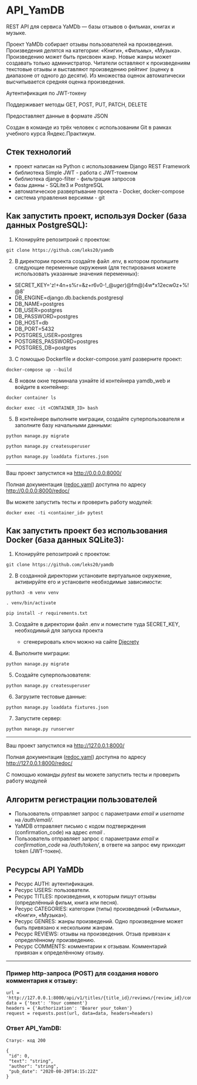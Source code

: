 # API_YamDB

REST API для сервиса YaMDb — базы отзывов о фильмах, книгах и музыке.

Проект YaMDb собирает отзывы пользователей на произведения. Произведения делятся на категории: «Книги», «Фильмы», «Музыка».
Произведению может быть присвоен жанр. Новые жанры может создавать только администратор.
Читатели оставляют к произведениям текстовые отзывы и выставляют произведению рейтинг (оценку в диапазоне от одного до десяти).
Из множества оценок автоматически высчитывается средняя оценка произведения.

Аутентификация по JWT-токену

Поддерживает методы GET, POST, PUT, PATCH, DELETE

Предоставляет данные в формате JSON

Cоздан в команде из трёх человек с использованим Git в рамках учебного курса Яндекс.Практикум.

## Стек технологий
- проект написан на Python с использованием Django REST Framework
- библиотека Simple JWT - работа с JWT-токеном
- библиотека django-filter - фильтрация запросов
- базы данны - SQLite3 и PostgreSQL
- автоматическое развертывание проекта - Docker, docker-compose
- система управления версиями - git

## Как запустить проект, используя Docker (база данных PostgreSQL):
1) Клонируйте репозитроий с проектом:
```
git clone https://github.com/leks20/yamdb
```
2) В директории проекта создайте файл .env, в котором пропишите следующие переменные окружения (для тестирования можете использовать указанные значения переменных):
 - SECRET_KEY='z!+4n+s%r=&z+r6v0-!_$@uger)@%$fm@)4w*x12ecw0z+%!@8'
 - DB_ENGINE=django.db.backends.postgresql
 - DB_NAME=postgres
 - DB_USER=postgres
 - DB_PASSWORD=postgres
 - DB_HOST=db
 - DB_PORT=5432
 - POSTGRES_USER=postgres
 - POSTGRES_PASSWORD=postgres
 - POSTGRES_DB=postgres
3) С помощью Dockerfile и docker-compose.yaml разверните проект:
```
docker-compose up --build
```
4) В новом окне терминала узнайте id контейнера yamdb_web и войдите в контейнер:
```
docker container ls
```
```
docker exec -it <CONTAINER_ID> bash
```
5) В контейнере выполните миграции, создайте суперпользователя и заполните базу начальными данными:
```
python manage.py migrate

python manage.py createsuperuser

python manage.py loaddata fixtures.json
```
_________________________________
Ваш проект запустился на http://0.0.0.0:8000/

Полная документация ([redoc.yaml](https://github.com/leks20/yamdb/blob/master/static/redoc.yaml)) доступна по адресу http://0.0.0.0:8000/redoc/

Вы можете запустить тесты и проверить работу модулей:
```
docker exec -ti <container_id> pytest
```

## Как запустить проект без использования Docker (база данных SQLite3):

1) Клонируйте репозитроий с проектом:
```
git clone https://github.com/leks20/yamdb
```
2) В созданной директории установите виртуальное окружение, активируйте его и установите необходимые зависимости:
```
python3 -m venv venv

. venv/bin/activate

pip install -r requirements.txt
```
3) Создайте в директории файл .env и поместите туда SECRET_KEY, необходимый для запуска проекта
   - сгенерировать ключ можно на сайте [Djecrety](https://djecrety.ir/)

4) Выполните миграции:
```
python manage.py migrate
```
5) Cоздайте суперпользователя:
```
python manage.py createsuperuser
```
6) Загрузите тестовые данные:
```
python manage.py loaddata fixtures.json
```
7) Запустите сервер:
```
python manage.py runserver
```
__________________________________

Ваш проект запустился на http://127.0.0.1:8000/

Полная документация ([redoc.yaml](https://github.com/leks20/yamdb/blob/master/static/redoc.yaml)) доступна по адресу http://127.0.0.1:8000/redoc/

С помощью команды *pytest* вы можете запустить тесты и проверить работу модулей

## Алгоритм регистрации пользователей
- Пользователь отправляет запрос с параметрами *email* и *username* на */auth/email/*.
- YaMDB отправляет письмо с кодом подтверждения (confirmation_code) на адрес *email* .
- Пользователь отправляет запрос с параметрами *email* и *confirmation_code* на */auth/token/*, в ответе на запрос ему приходит token (JWT-токен).

## Ресурсы API YaMDb

- Ресурс AUTH: аутентификация.
- Ресурс USERS: пользователи.
- Ресурс TITLES: произведения, к которым пишут отзывы (определённый фильм, книга или песня).
- Ресурс CATEGORIES: категории (типы) произведений («Фильмы», «Книги», «Музыка»).
- Ресурс GENRES: жанры произведений. Одно произведение может быть привязано к нескольким жанрам.
- Ресурс REVIEWS: отзывы на произведения. Отзыв привязан к определённому произведению.
- Ресурс COMMENTS: комментарии к отзывам. Комментарий привязан к определённому отзыву.
______________________________________________________________________
### Пример http-запроса (POST) для создания нового комментария к отзыву:
```
url = 'http://127.0.0.1:8000/api/v1/titles/{title_id}/reviews/{review_id}/comments/'
data = {'text': 'Your comment'}
headers = {'Authorization': 'Bearer your_token'}
request = requests.post(url, data=data, headers=headers)
```
### Ответ API_YamDB:
```
Статус- код 200

{
 "id": 0,
 "text": "string",
 "author": "string",
 "pub_date": "2020-08-20T14:15:22Z"
}
```
